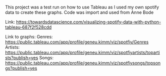 This project was a test run on how to use Tableau as I used my own spotify data to create these graphs. Code was import and used from Anne Bode

Link: https://towardsdatascience.com/visualizing-spotify-data-with-python-tableau-687f2f528cdd

Link to graphs:
Genres: https://public.tableau.com/app/profile/geneu.kimm/viz/spotfiy/Genres
Artists: https://public.tableau.com/app/profile/geneu.kimm/viz/spotfiyartists/topartists?publish=yes
Songs: https://public.tableau.com/app/profile/geneu.kimm/viz/spotfiysongs/topsongs?publish=yes
